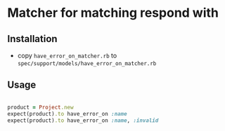 # Matcher for matching respond with

## Installation

* copy `have_error_on_matcher.rb` to `spec/support/models/have_error_on_matcher.rb`


## Usage

```ruby

product = Project.new
expect(product).to have_error_on :name
expect(product).to have_error_on :name, :invalid

```

